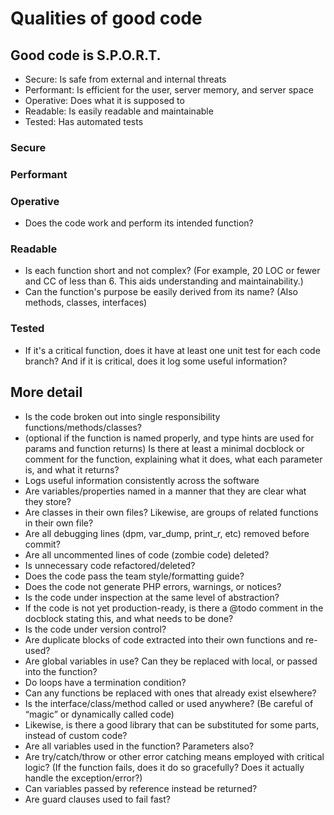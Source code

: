 # Qualities of good code

## Good code is S.P.O.R.T.
- Secure: Is safe from external and internal threats
- Performant: Is efficient for the user, server memory, and server space
- Operative: Does what it is supposed to
- Readable: Is easily readable and maintainable
- Tested: Has automated tests

### Secure

### Performant

### Operative
- Does the code work and perform its intended function?

### Readable
- Is each function short and not complex? (For example, 20 LOC or fewer and CC of less than 6. This aids understanding and maintainability.)
- Can the function's purpose be easily derived from its name? (Also methods, classes, interfaces)

### Tested
- If it's a critical function, does it have at least one unit test for each code branch? And if it is critical, does it log some useful information?

## More detail
- Is the code broken out into single responsibility functions/methods/classes?
- (optional if the function is named properly, and type hints are used for params and function returns) Is there at least a minimal docblock or comment for the function, explaining what it does, what each parameter is, and what it returns?
- Logs useful information consistently across the software
- Are variables/properties named in a manner that they are clear what they store?
- Are classes in their own files? Likewise, are groups of related functions in their own file?
- Are all debugging lines (dpm, var_dump, print_r, etc) removed before commit?
- Are all uncommented lines of code (zombie code) deleted?
- Is unnecessary code refactored/deleted?
- Does the code pass the team style/formatting guide?
- Does the code not generate PHP errors, warnings, or notices?
- Is the code under inspection at the same level of abstraction?
- If the code is not yet production-ready, is there a @todo comment in the docblock stating this, and what needs to be done?
- Is the code under version control?
- Are duplicate blocks of code extracted into their own functions and re-used?
- Are global variables in use? Can they be replaced with local, or passed into the function?
- Do loops have a termination condition?
- Can any functions be replaced with ones that already exist elsewhere?
- Is the interface/class/method called or used anywhere? (Be careful of “magic” or dynamically called code)
- Likewise, is there a good library that can be substituted for some parts, instead of custom code?
- Are all variables used in the function? Parameters also?
- Are try/catch/throw or other error catching means employed with critical logic? (If the function fails, does it do so gracefully? Does it actually handle the exception/error?)
- Can variables passed by reference instead be returned?
- Are guard clauses used to fail fast?
